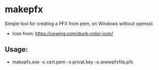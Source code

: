 # makepfx
Simple tool for creating a PFX from pem, on Windows without openssl.

- Icon from: https://uxwing.com/duck-color-icon/

## Usage:
 - makepfx.exe -c cert.pem -s privat.key -o anewpfxfile.pfx